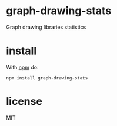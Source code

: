 # graph-drawing-stats

Graph drawing libraries statistics

# install

With [npm](https://npmjs.org) do:

```
npm install graph-drawing-stats
```

# license

MIT
